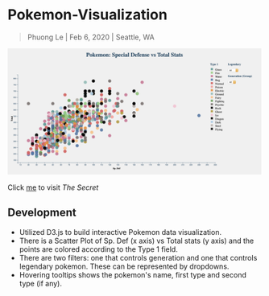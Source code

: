 # Pokemon-Visualization
> Phuong Le | Feb 6, 2020 | Seattle, WA

![Home Page 1](./readme.png)

Click [me](https://lekhacminhphuong.github.io/Pokemon-Visualization/) to visit _The Secret_

## Development
- Utilized D3.js to build interactive Pokemon data visualization.
- There is a Scatter Plot of Sp. Def (x axis) vs Total stats (y axis) and the points are colored according to the Type 1 field. 
- There are two filters: one that controls generation and one that controls legendary pokemon. These can be represented by dropdowns.
- Hovering tooltips shows the pokemon's name, first type and second type (if any). 
